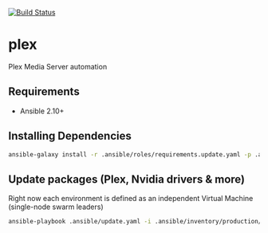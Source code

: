 [![Build Status](https://drone-ci.hopto.org/api/badges/Diesel-Net/plex/status.svg)](https://drone-ci.hopto.org/Diesel-Net/plex)

# plex
Plex Media Server automation

## Requirements
- Ansible 2.10+

## Installing Dependencies
```bash
ansible-galaxy install -r .ansible/roles/requirements.update.yaml -p .ansible/roles --force
```

## Update packages (Plex, Nvidia drivers & more)
Right now each environment is defined as an independent Virtual Machine (single-node swarm leaders)
```bash
ansible-playbook .ansible/update.yaml -i .ansible/inventory/production/hosts --vault-id ~/.tokens/master_id
```
